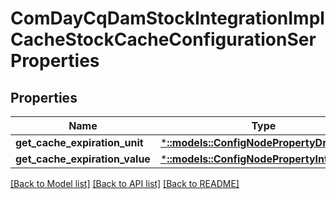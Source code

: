 # ComDayCqDamStockIntegrationImplCacheStockCacheConfigurationSerProperties

## Properties
Name | Type | Description | Notes
------------ | ------------- | ------------- | -------------
**get_cache_expiration_unit** | [***::models::ConfigNodePropertyDropDown**](configNodePropertyDropDown.md) |  | [optional] 
**get_cache_expiration_value** | [***::models::ConfigNodePropertyInteger**](configNodePropertyInteger.md) |  | [optional] 

[[Back to Model list]](../README.md#documentation-for-models) [[Back to API list]](../README.md#documentation-for-api-endpoints) [[Back to README]](../README.md)


